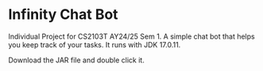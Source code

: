 # Infinity Chat Bot

Individual Project for CS2103T AY24/25 Sem 1. A simple chat bot that helps you keep track of your tasks. It runs with JDK 17.0.11.

Download the JAR file and double click it.